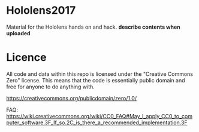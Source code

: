 # Hololens2017
Material for the Hololens hands on and hack. __describe contents when uploaded__

# Licence
All code and data within this repo is licensed under the "Creative Commons Zero" license. This means that the code is essentially public domain and free for anyone to do anything with. 

https://creativecommons.org/publicdomain/zero/1.0/

FAQ:
https://wiki.creativecommons.org/wiki/CC0_FAQ#May_I_apply_CC0_to_computer_software.3F_If_so.2C_is_there_a_recommended_implementation.3F

